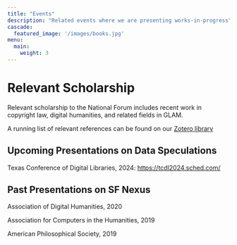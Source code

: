 ```yaml
---
title: "Events"
description: "Related events where we are presenting works-in-progress"
cascade:
  featured_image: '/images/books.jpg'
menu:
  main:
    weight: 3
---
```


# Relevant Scholarship

Relevant scholarship to the National Forum includes recent work in copyright law, digital humanities, and related fields in GLAM.

A running list of relevant references can be found on our [Zotero library](https://www.zotero.org/groups/5232836/data_speculations)

## Upcoming Presentations on Data Speculations

Texas Conference of Digital Libraries, 2024: https://tcdl2024.sched.com/

## Past Presentations on SF Nexus

Association of Digital Humanities, 2020

Association for Computers in the Humanities, 2019

American Philosophical Society, 2019
